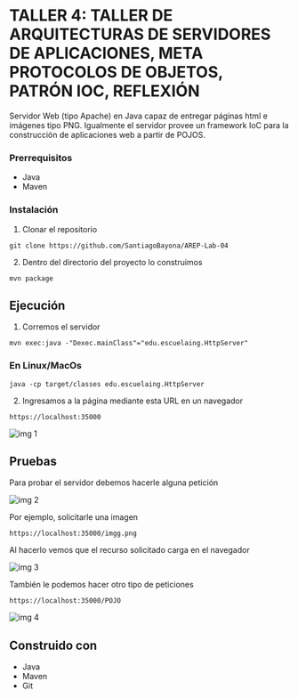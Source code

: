 # TALLER 4: TALLER DE ARQUITECTURAS DE SERVIDORES DE APLICACIONES, META PROTOCOLOS DE OBJETOS, PATRÓN IOC, REFLEXIÓN

Servidor Web (tipo Apache) en Java capaz de entregar páginas html e imágenes tipo PNG. Igualmente el servidor provee un framework IoC para la construcción de aplicaciones web a partir de POJOS.

### Prerrequisitos
- Java
- Maven

### Instalación

1. Clonar el repositorio

```
git clone https://github.com/SantiagoBayona/AREP-Lab-04
```

2. Dentro del directorio del proyecto lo construimos

```
mvn package
```

## Ejecución

1. Corremos el servidor

```
mvn exec:java -"Dexec.mainClass"="edu.escuelaing.HttpServer"
```

### En Linux/MacOs

```
java -cp target/classes edu.escuelaing.HttpServer
```

2. Ingresamos a la página mediante esta URL en un navegador

```
https://localhost:35000
```
![img 1](https://github.com/SantiagoBayona/AREP-Lab-04/assets/64861204/082a2c3c-2ed9-4fff-9201-8c91c592fcb7)

## Pruebas

Para probar el servidor debemos hacerle alguna petición

![img 2](https://github.com/SantiagoBayona/AREP-Lab-04/assets/64861204/ddecf8ad-5267-46b7-af59-200c0ebd15e7)

Por ejemplo, solicitarle una imagen

```
https://localhost:35000/imgg.png
```

Al hacerlo vemos que el recurso solicitado carga en el navegador

![img 3](https://github.com/SantiagoBayona/AREP-Lab-04/assets/64861204/e38d6b0d-9aec-4b0f-ba92-5d19b6a03b7c)

También le podemos hacer otro tipo de peticiones

```
https://localhost:35000/POJO
```

![img 4](https://github.com/SantiagoBayona/AREP-Lab-04/assets/64861204/42a7860b-3db7-4667-a090-be4fe0ee1803)

## Construido con

* Java
* Maven
* Git
